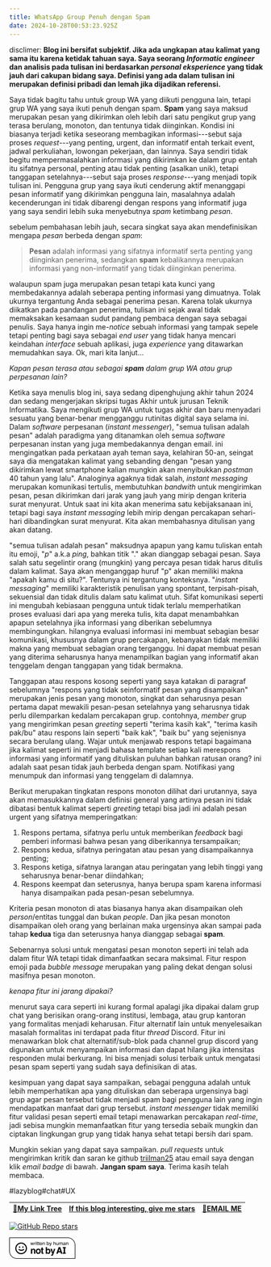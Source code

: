 ```yaml
---
title: WhatsApp Group Penuh dengan Spam
date: 2024-10-28T00:53:23.925Z
---
```






disclimer:
**Blog ini bersifat subjektif. Jika ada ungkapan atau kalimat yang sama itu karena ketidak tahuan saya. Saya seorang *Informatic engineer* dan analisis pada tulisan ini berdasarkan *personal eksperience* yang tidak jauh dari cakupan bidang saya. Definisi yang ada dalam tulisan ini merupakan definisi pribadi dan lemah jika dijadikan referensi.**

Saya tidak bagitu tahu untuk group WA yang diikuti pengguna lain, tetapi grup WA yang saya ikuti penuh dengan spam. **Spam** yang saya maksud merupakan pesan yang dikirimkan oleh lebih dari satu pengikut grup yang terasa berulang, monoton, dan tentunya tidak diinginkan. Kondisi ini biasanya terjadi ketika seseorang membagikan informasi---sebut saja proses *request*---yang penting, urgent, dan informatif entah terkait event, jadwal perkuliahan, lowongan pekerjaan, dan lainnya. Saya sendiri tidak begitu mempermasalahkan informasi yang dikirimkan ke dalam grup entah itu sifatnya personal, penting atau tidak penting (asalkan unik), tetapi tanggapan setelahnya---sebut saja proses *response*---yang menjadi topik tulisan ini. Pengguna grup yang saya ikuti cenderung aktif menanggapi pesan informatif yang dikirimkan pengguna lain, masalahnya adalah kecenderungan ini tidak dibarengi dengan respons yang informatif juga yang saya sendiri lebih suka menyebutnya *spam* ketimbang *pesan*.

sebelum pembahasan lebih jauh, secara singkat saya akan mendefinisikan mengapa *pesan* berbeda dengan *spam*:
> **Pesan** adalah informasi yang sifatnya informatif serta penting yang diinginkan penerima, sedangkan **spam** kebalikannya merupakan informasi yang non-informatif yang tidak diinginkan penerima.

walaupun spam juga merupakan pesan tetapi kata kunci yang membedakannya adalah seberapa penting informasi yang dimuatnya. Tolak ukurnya tergantung Anda sebagai penerima pesan. Karena tolak ukurnya diikatkan pada pandangan penerima, tulisan ini sejak awal tidak memaksakan kesamaan sudut pandang pembaca dengan saya sebagai penulis. Saya hanya ingin me-*notice* sebuah informasi yang tampak sepele tetapi penting bagi saya sebagai *end user* yang tidak hanya mencari keindahan *interface* sebuah aplikasi, juga *experience* yang ditawarkan memudahkan saya. Ok, mari kita lanjut...

_Kapan pesan terasa atau sebagai **spam** dalam grup WA atau grup perpesanan lain?_ 

Ketika saya menulis blog ini, saya sedang dipenghujung akhir tahun 2024 dan sedang mengerjakan skripsi tugas Akhir untuk jurusan Teknik Informatika. Saya mengikuti grup WA untuk tugas akhir dan baru menyadari sesuatu yang benar-benar mengganggu rutinitas digital saya selama ini. Dalam *software* perpesanan (*instant messenger*), "semua tulisan adalah pesan" adalah paradigma yang ditanamkan oleh semua *software* perpesanan instan yang juga membedakannya dengan email. ini mengingatkan pada perkataan ayah teman saya, kelahiran 50-an, seingat saya dia mengatakan kalimat yang sebanding dengan "pesan yang dikirimkan lewat smartphone kalian mungkin akan menyibukkan *postman* 40 tahun yang lalu". Analoginya agaknya tidak salah, *instant messaging* merupakan komunikasi tertulis, membutuhkan *bandwith* untuk mengirimkan pesan, pesan dikirimkan dari jarak yang jauh yang mirip dengan kriteria surat menyurat. Untuk saat ini kita akan menerima satu kebijaksanaan ini, tetapi bagi saya *instant messaging* lebih mirip dengan percakapan sehari-hari dibandingkan surat menyurat. Kita akan membahasnya ditulisan yang akan datang.

"semua tulisan adalah pesan" maksudnya apapun yang kamu tuliskan entah itu emoji, "*p*" a.k.a *ping*, bahkan titik "." akan dianggap sebagai pesan. Saya salah satu segelintir orang (mungkin) yang percaya pesan tidak harus ditulis dalam kalimat. Saya akan menganggap huruf "p" akan memiliki makna "apakah kamu di situ?". Tentunya ini tergantung konteksnya. "*instant messaging*" memiliki karakteristik penulisan yang spontant, terpisah-pisah, sekuensial dan tidak ditulis dalam satu kalimat utuh. Sifat komunikasi seperti ini mengubah kebiasaan pengguna untuk tidak terlalu memperhatikan proses evaluasi dari apa yang mereka tulis, kita dapat menambahkan apapun setelahnya jika informasi yang diberikan sebelumnya membingungkan. hilangnya evaluasi informasi ini membuat sebagian besar komunikasi, khususnya dalam grup percakapan, kebanyakan tidak memiliki makna yang membuat sebagian orang terganggu. Ini dapat membuat pesan yang diterima seharusnya hanya menampilkan bagian yang informatif akan tenggelam dengan tanggapan yang tidak bermakna. 

 Tanggapan atau respons kosong seperti yang saya katakan di paragraf sebelumnya "respons yang tidak seinformatif pesan yang disampaikan" merupakan jenis pesan yang monoton, singkat dan seharusnya pesan pertama dapat mewakili pesan-pesan setelahnya yang seharusnya tidak perlu dilemparkan kedalam percakapan grup. contohnya, *member* grup yang mengirimkan pesan *greeting* seperti "terima kasih kak", "terima kasih pak/bu" atau respons lain seperti "baik kak", "baik bu" yang sejenisnya secara berulang ulang. Wajar untuk menjawab respons tetapi bagaimana jika kalimat seperti ini menjadi bahasa template setiap kali merespons informasi yang informatif yang dituliskan puluhan bahkan ratusan orang? ini adalah saat pesan tidak jauh berbeda dengan spam. Notifikasi yang menumpuk dan informasi yang tenggelam di dalamnya. 

Berikut merupakan tingkatan respons monoton dilihat dari urutannya, saya akan memasukkannya dalam definisi general yang artinya pesan ini tidak dibatasi bentuk kalimat seperti *greeting* tetapi bisa jadi ini adalah pesan urgent yang sifatnya memperingatkan:
1.  Respons pertama, sifatnya perlu untuk memberikan *feedback* bagi pemberi informasi bahwa pesan yang diberikannya tersampaikan;
2. Respons kedua, sifatnya peringatan atau pesan yang disampaikannya penting;
3. Respons ketiga, sifatnya larangan atau peringatan yang lebih tinggi yang seharusnya benar-benar diindahkan;
4. Respons keempat dan seterusnya, hanya berupa spam karena informasi hanya disampaikan pada pesan-pesan sebelumnya.

Kriteria pesan monoton di atas biasanya hanya akan disampaikan oleh *person*/entitas tunggal dan bukan *people*. Dan jika pesan monoton disampaikan oleh orang yang berlainan maka urgensinya akan sampai pada tahap **kedua** tiga dan seterusnya hanya dianggap sebagai **spam**. 

Sebenarnya solusi untuk mengatasi pesan monoton seperti ini telah ada dalam fitur WA tetapi tidak dimanfaatkan secara maksimal. Fitur respon emoji pada *bubble message* merupakan yang paling dekat dengan solusi masifnya pesan monoton. 

*kenapa fitur ini jarang dipakai?*

menurut saya cara seperti ini kurang formal apalagi jika dipakai dalam grup chat yang berisikan orang-orang institusi, lembaga, atau grup kantoran yang formalitas menjadi keharusan. Fitur alternatif lain untuk menyelesaikan masalah formalitas ini terdapat pada fitur *thread* Discord. Fitur ini menawarkan blok chat alternatif/sub-blok pada channel grup discord yang digunakan untuk menyampaikan informasi dan dapat hilang jika intensitas responden mulai berkurang. Ini bisa menjadi solusi terbaik untuk mengatasi pesan spam seperti yang sudah saya definisikan di atas.

kesimpuan yang dapat saya sampaikan, sebagai pengguna adalah untuk lebih memperhatikan apa yang dituliskan dan seberapa urgensinya bagi grup agar pesan tersebut tidak menjadi spam bagi pengguna lain yang ingin mendapatkan manfaat dari grup tersebut. *instant messenger* tidak memiliki fitur validasi pesan seperti email tetapi menawarkan percakapan *real-time*, jadi sebisa mungkin memanfaatkan fitur yang tersedia sebaik mungkin dan ciptakan lingkungan grup yang tidak hanya sehat tetapi bersih dari spam.
 
Mungkin sekian yang dapat saya sampaikan. *pull requests* untuk mengirimkan kritik dan saran ke github [triilman25][1] atau email saya dengan klik *email badge* di bawah. **Jangan spam saya**. Terima kasih telah membaca.

[1]: https://github.com/triilman25/tinymind-blog/pulls

#lazyblog#chat#UX

|[🌳My Link Tree](https://lynx.boo/triilman)|[If this blog interesting, give me stars](https://github.com/triilman25/tinymind-blog "Don't give me stars if you feel sorry or because of relationships. Your advice more meaningful to me")|[📧EMAIL ME](https://letterbird.co/ilmanfattah25)|
|:---|:---:|---:|

[![GitHub Repo stars](https://img.shields.io/github/stars/triilman25/tinymind-blog?style=for-the-badge&labelColor=%23dfe4ea&color=%23ffffff&link=https%3A%2F%2Fgithub.com%2Ftriilman25%2Ftinymind-blog)](https://github.com/triilman25/tinymind-blog)

![Written-By-Human-Not-By-AI-Badge-white.png](https://github.com/triilman25/tinymind-blog/blob/main/assets/images/2024-10-26/1729917860180.png?raw=true)